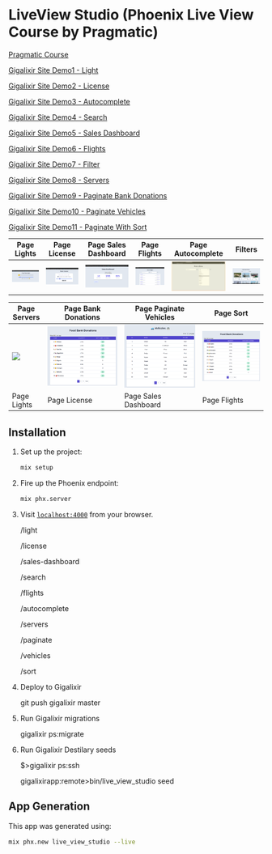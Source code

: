 # LiveView Studio (Phoenix Live View Course by Pragmatic)

[Pragmatic Course](https://online.pragmaticstudio.com/courses/liveview)

[Gigalixir Site Demo1 - Light](https://positive-worthwhile-puma.gigalixirapp.com/light)

[Gigalixir Site Demo2 - License](https://positive-worthwhile-puma.gigalixirapp.com/license)

[Gigalixir Site Demo3 - Autocomplete](https://positive-worthwhile-puma.gigalixirapp.com/autocomplete)

[Gigalixir Site Demo4 - Search](https://positive-worthwhile-puma.gigalixirapp.com/search)

[Gigalixir Site Demo5 - Sales Dashboard](https://positive-worthwhile-puma.gigalixirapp.com/sales-dashboard)

[Gigalixir Site Demo6 - Flights](https://positive-worthwhile-puma.gigalixirapp.com/flights)

[Gigalixir Site Demo7 - Filter](https://positive-worthwhile-puma.gigalixirapp.com/filter)

[Gigalixir Site Demo8 - Servers](https://positive-worthwhile-puma.gigalixirapp.com/servers)

[Gigalixir Site Demo9 - Paginate Bank Donations](https://positive-worthwhile-puma.gigalixirapp.com/paginate)

[Gigalixir Site Demo10 - Paginate Vehicles](https://positive-worthwhile-puma.gigalixirapp.com/vehicles)

[Gigalixir Site Demo11 - Paginate With Sort](https://positive-worthwhile-puma.gigalixirapp.com/sort)

| Page Lights  | Page License | Page Sales Dashboard | Page Flights | Page Autocomplete | Filters |
|---| ---| ---| ---| ---| ---|
| ![](https://github.com/rcoproc/live_studio_phoenix_elixir/blob/master/screens/Screen1.png?raw=true) | ![](https://github.com/rcoproc/live_studio_phoenix_elixir/blob/master/screens/screen2.png?raw=true) | ![](https://github.com/rcoproc/live_studio_phoenix_elixir/blob/master/screens/screen3.png?raw=true) | ![](https://github.com/rcoproc/live_studio_phoenix_elixir/blob/master/screens/screen4.png?raw=true) | ![](https://github.com/rcoproc/live_studio_phoenix_elixir/blob/master/screens/screen5.png?raw=true) | ![](https://github.com/rcoproc/live_studio_phoenix_elixir/blob/master/screens/screen6.png?raw=true) |

| Page Servers  | Page Bank Donations | Page Paginate Vehicles | Page Sort | 
|---| ---| ---| ---| 
| ![](https://github.com/rcoproc/live_studio_phoenix_elixir/blob/master/screens/screen_servers?raw=true) | ![](https://github.com/rcoproc/live_studio_phoenix_elixir/blob/master/screens/screen_paginate.png?raw=true) | ![](https://github.com/rcoproc/live_studio_phoenix_elixir/blob/master/screens/screen_vehicles.png?raw=true) | ![](https://github.com/rcoproc/live_studio_phoenix_elixir/blob/master/screens/screen_sort.png?raw=true) |
| Page Lights  | Page License | Page Sales Dashboard | Page Flights | Page Autocomplete | Filters |


## Installation

1. Set up the project:

    ```sh
    mix setup
    ```

2. Fire up the Phoenix endpoint:

    ```sh
    mix phx.server
    ```

3. Visit [`localhost:4000`](http://localhost:4000) from your browser.

    /light
    
    /license
    
    /sales-dashboard
    
    /search
    
    /flights
    
    /autocomplete

    /servers

    /paginate

    /vehicles

    /sort

4. Deploy to Gigalixir

    git push gigalixir master

5. Run Gigalixir migrations

    gigalixir ps:migrate

6. Run Gigalixir Destilary seeds    

    $>gigalixir ps:ssh

    gigalixirapp:remote>bin/live_view_studio seed

## App Generation

This app was generated using:

```sh
mix phx.new live_view_studio --live
```
